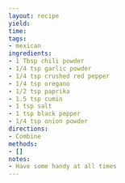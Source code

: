 ```yaml
---
layout: recipe
yield: 
time: 
tags:
- mexican
ingredients:
- 1 Tbsp chili powder
- 1/4 tsp garlic powder
- 1/4 tsp crushed red pepper
- 1/4 tsp oregano
- 1/2 tsp paprika
- 1.5 tsp cumin
- 1 tsp salt
- 1 tsp black pepper
- 1/4 tsp onion powder
directions:
- Combine
methods:
- []
notes:
- Have some handy at all times
---
```

